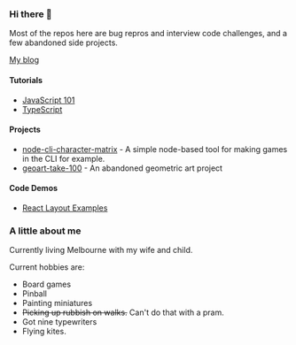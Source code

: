 ### Hi there 👋

Most of the repos here are bug repros and interview code challenges, and a few abandoned side projects. 

[My blog](https://blacksheepcode.com/)

#### Tutorials 

- [JavaScript 101](https://github.com/dwjohnston/javascript-101)
- [TypeScript](https://github.com/dwjohnston/ts-tutorial-series) 

#### Projects

- [node-cli-character-matrix](https://github.com/dwjohnston/node-cli-character-matrix) - A simple node-based tool for making games in the CLI for example. 
- [geoart-take-100](https://github.com/dwjohnston/geoart-take-100) - An abandoned geometric art project

#### Code Demos

- [React Layout Examples](https://github.com/dwjohnston/react-layout-approaches)


### A little about me 

Currently living Melbourne with my wife and child.

Current hobbies are: 

- Board games
- Pinball 
- Painting miniatures
- ~~Picking up rubbish on walks.~~ Can't do that with a pram. 
- Got nine typewriters
- Flying kites. 

